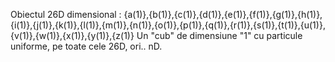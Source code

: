 Obiectul 26D dimensional : {a(1)},{b(1)},{c(1)},{d(1)},{e(1)},{f(1)},{g(1)},{h(1)},{i(1)},{j(1)},{k(1)},{l(1)},{m(1)},{n(1)},{o(1)},{p(1)},{q(1)},{r(1)},{s(1)},{t(1)},{u(1)},{v(1)},{w(1)},{x(1)},{y(1)},{z(1)}
Un "cub" de dimensiune "1" cu particule uniforme, pe toate cele 26D, ori.. nD.
